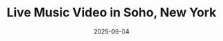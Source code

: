 ---
title: "Live Music Video in Soho, New York"
date: 2025-09-04
description: "Jessy Carolina and the Hot Mess"
video_url: "https://vimeo.com/14677429?share=copy#t=0"
video_type: "vimeo"
order: 4
---